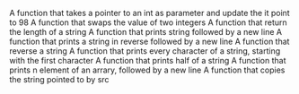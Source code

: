 A function that takes a pointer to an int as parameter and update the it point to 98
A function that swaps the value of two integers
A function that return the length of a string
A function that prints string followed by a new line
A function that prints a string in reverse followed by a new line
A function that reverse a string
A function that prints every character of a string, starting with the first character
A function that prints half of a string
A function that prints n element of an arrary, followed by a new line
A function that copies the string pointed to by src
